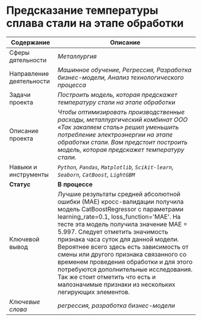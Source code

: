 # Предсказание температуры сплава стали на этапе обработки
Содержание | Описание |
 ------------- | ---------------- |
Сферы дятельности | *Металлургия*
Направление деятельности | *Машинное обучение, Регрессия, Разработка бизнес-модели, Анализ технологического процесса*
Задачи проекта  | *Построить модель, которая предскажет температуру стали на этапе обработки*
Описание проекта | *Чтобы оптимизировать производственные расходы, металлургический комбинат ООО «Так закаляем сталь» решил уменьшить потребление электроэнергии на этапе обработки стали. Вам предстоит построить модель, которая предскажет температуру стали.*
Навыки и инструменты | *`Python`, `Pandas`, `Matplotlib`, `Scikit-learn`, `Seaborn`, `CatBoost`, `LightGBM`*
**Статус** | **В процессе**
Ключевой вывод | Лучшие результаты средней абсолютной ошибки (МАЕ) кросс-валидации получила модель CatBoostRegressor с параметрами learning_rate=0.1, loss_function='MAE'. На тесте эта модель получила значение МАЕ = 5.997. Следует отметить значимость признака часа суток для данной модели. Вероятнее всего здесь есть зависимость от смены или другого признака связанного со временем проведения обработки и для этого потребуются дополнительные исследования. Так же стоит отметить что есть и малозначимые признаки из нескольких легирующих элементов.
*Ключевые слова* | *регрессия, разработка бизнес-модели*

